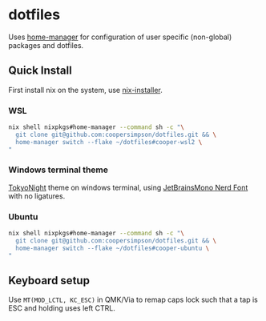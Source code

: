 # dotfiles
Uses [home-manager](https://github.com/nix-community/home-manager) for configuration of user specific (non-global) packages and dotfiles.

## Quick Install
First install nix on the system, use [nix-installer](https://github.com/DeterminateSystems/nix-installer).

### WSL
```sh
nix shell nixpkgs#home-manager --command sh -c "\
  git clone git@github.com:coopersimpson/dotfiles.git && \
  home-manager switch --flake ~/dotfiles#cooper-wsl2 \
"
```

### Windows terminal theme
[TokyoNight](https://github.com/folke/tokyonight.nvim/blob/main/extras/windows_terminal/tokyonight_night.json) theme on windows terminal, using [JetBrainsMono Nerd Font](https://www.nerdfonts.com/font-downloads) with no ligatures.

### Ubuntu
```sh
nix shell nixpkgs#home-manager --command sh -c "\
  git clone git@github.com:coopersimpson/dotfiles.git && \
  home-manager switch --flake ~/dotfiles#cooper-ubuntu \
"
```

## Keyboard setup
Use `MT(MOD_LCTL, KC_ESC)` in QMK/Via to remap caps lock such that a tap is ESC and holding uses left CTRL.
